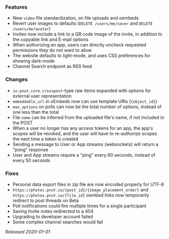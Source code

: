 ### Features

* New `video` file standardization, on file uploads and oembeds
* Revert user images to defaults (`DELETE /users/me/cover` and `DELETE /users/me/avatar`)
* Invites now include a link to a QR code image of the invite, in addition to the copyable link and E-mail options
* When authorizing an app, users can directly uncheck requested permissions they do not want to allow
* The website defaults to light-mode, and uses CSS preferences for showing dark-mode
* Channel Search endpoint as RSS feed

### Changes

* `io.pnut.core.crosspost`-type raw items expanded with options for external user representation
* `embeddable_url` in oEmbeds now can use template URIs (`{object_id}`)
* `max_options` on polls can now be the total number of options, instead of one less than the total
* File `name` can be inferred from the uploaded file's name, if not included in the POST
* When a user no longer has any access tokens for an app, the app's scopes will be revoked, and the user will have to re-authorize scopes the next time a token is created
* Sending a message to User or App streams (websockets) will return a "pong" response
* User and App streams require a "ping" every 60 seconds, instead of every 50 seconds

### Fixes

* Personal data export files in zip file are now encoded properly for UTF-8
* `https://photos.pnut.io/{post_id}/{image_placement_order}` and `https://photos.pnut.io/{file_id}` oembed links now temporarily redirect to post threads on Beta
* Poll notifications could fire multiple times for a single participant
* Saving Invite notes redirected to a 404
* Upgrading to developer account failed
* Some complex channel searches would fail

*Released 2020-01-01*